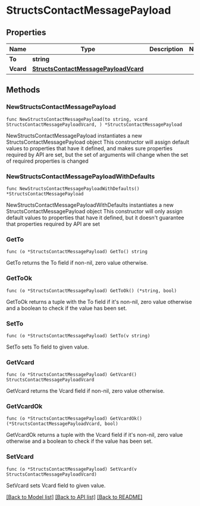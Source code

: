 # StructsContactMessagePayload

## Properties

Name | Type | Description | Notes
------------ | ------------- | ------------- | -------------
**To** | **string** |  | 
**Vcard** | [**StructsContactMessagePayloadVcard**](StructsContactMessagePayloadVcard.md) |  | 

## Methods

### NewStructsContactMessagePayload

`func NewStructsContactMessagePayload(to string, vcard StructsContactMessagePayloadVcard, ) *StructsContactMessagePayload`

NewStructsContactMessagePayload instantiates a new StructsContactMessagePayload object
This constructor will assign default values to properties that have it defined,
and makes sure properties required by API are set, but the set of arguments
will change when the set of required properties is changed

### NewStructsContactMessagePayloadWithDefaults

`func NewStructsContactMessagePayloadWithDefaults() *StructsContactMessagePayload`

NewStructsContactMessagePayloadWithDefaults instantiates a new StructsContactMessagePayload object
This constructor will only assign default values to properties that have it defined,
but it doesn't guarantee that properties required by API are set

### GetTo

`func (o *StructsContactMessagePayload) GetTo() string`

GetTo returns the To field if non-nil, zero value otherwise.

### GetToOk

`func (o *StructsContactMessagePayload) GetToOk() (*string, bool)`

GetToOk returns a tuple with the To field if it's non-nil, zero value otherwise
and a boolean to check if the value has been set.

### SetTo

`func (o *StructsContactMessagePayload) SetTo(v string)`

SetTo sets To field to given value.


### GetVcard

`func (o *StructsContactMessagePayload) GetVcard() StructsContactMessagePayloadVcard`

GetVcard returns the Vcard field if non-nil, zero value otherwise.

### GetVcardOk

`func (o *StructsContactMessagePayload) GetVcardOk() (*StructsContactMessagePayloadVcard, bool)`

GetVcardOk returns a tuple with the Vcard field if it's non-nil, zero value otherwise
and a boolean to check if the value has been set.

### SetVcard

`func (o *StructsContactMessagePayload) SetVcard(v StructsContactMessagePayloadVcard)`

SetVcard sets Vcard field to given value.



[[Back to Model list]](../README.md#documentation-for-models) [[Back to API list]](../README.md#documentation-for-api-endpoints) [[Back to README]](../README.md)


